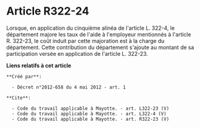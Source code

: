 # Article R322-24

Lorsque, en application du cinquième alinéa de l'article L. 322-4, le département majore les taux de l'aide à l'employeur
mentionnés à l'article R. 322-23, le coût induit par cette majoration est à la charge du département. Cette contribution du
département s'ajoute au montant de sa participation versée en application de l'article L. 322-23.

**Liens relatifs à cet article**

	**Créé par**:

	  - Décret n°2012-658 du 4 mai 2012 - art. 1

	**Cite**:

	  - Code du travail applicable à Mayotte. - art. L322-23 (V)
	  - Code du travail applicable à Mayotte. - art. L322-4 (V)
	  - Code du travail applicable à Mayotte. - art. R322-23 (V)
